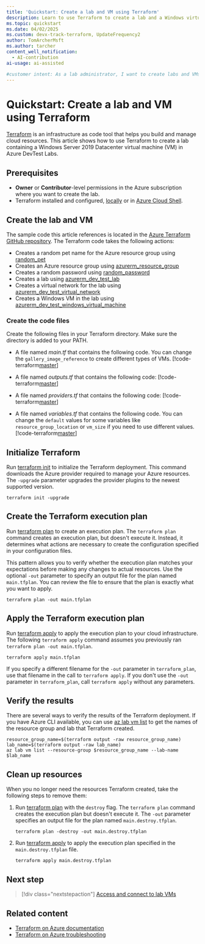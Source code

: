 ```yaml
---
title: 'Quickstart: Create a lab and VM using Terraform'
description: Learn to use Terraform to create a lab and a Windows virtual machine (VM) in Azure DevTest Labs.
ms.topic: quickstart
ms.date: 04/02/2025
ms.custom: devx-track-terraform, UpdateFrequency2
author: TomArcherMsft
ms.author: tarcher
content_well_notification: 
  - AI-contribution
ai-usage: ai-assisted

#customer intent: As a lab administrator, I want to create labs and VMs by using Terraform so I can quickly define and manage labs in a consistent, declarative way.
---
```


# Quickstart: Create a lab and VM using Terraform

[Terraform](/azure/developer/terraform) is an infrastructure as code tool that helps you build and manage cloud resources. This article shows how to use Terraform to create a lab containing a Windows Server 2019 Datacenter virtual machine (VM) in Azure DevTest Labs.

## Prerequisites

- **Owner** or **Contributor**-level permissions in the Azure subscription where you want to create the lab.
- Terraform installed and configured, [locally](/azure/developer/terraform/quickstart-configure) or in [Azure Cloud Shell](/azure/developer/terraform/get-started-cloud-shell-bash).

## Create the lab and VM

The sample code this article references is located in the [Azure Terraform GitHub repository](https://github.com/Azure/terraform/tree/master/quickstart/101-devtest-labs). The Terraform code takes the following actions:

- Creates a random pet name for the Azure resource group using [random_pet](https://registry.terraform.io/providers/hashicorp/random/latest/docs/resources/pet)
- Creates an Azure resource group using [azurerm_resource_group](https://registry.terraform.io/providers/hashicorp/azurerm/latest/docs/resources/resource_group)
- Creates a random password using [random_password](https://registry.terraform.io/providers/hashicorp/random/latest/docs/resources/password)
- Creates a lab using [azurerm_dev_test_lab](https://registry.terraform.io/providers/hashicorp/azurerm/latest/docs/resources/dev_test_lab)
- Creates a virtual network for the lab using [azurerm_dev_test_virtual_network](https://registry.terraform.io/providers/hashicorp/azurerm/latest/docs/resources/dev_test_virtual_network)
- Creates a Windows VM in the lab using [azurerm_dev_test_windows_virtual_machine](https://registry.terraform.io/providers/hashicorp/azurerm/latest/docs/resources/dev_test_windows_virtual_machine)

### Create the code files

Create the following files in your Terraform directory. Make sure the directory is added to your PATH.

- A file named *main.tf* that contains the following code. You can change the `gallery_image_reference` to create different types of VMs.
  [!code-terraform[master](~/terraform_samples/quickstart/101-devtest-labs/main.tf)]

- A file named *outputs.tf* that contains the following code:
  [!code-terraform[master](~/terraform_samples/quickstart/101-devtest-labs/outputs.tf)]

- A file named *providers.tf* that contains the following code:
  [!code-terraform[master](~/terraform_samples/quickstart/101-devtest-labs/providers.tf)]

- A file named *variables.tf* that contains the following code. You can change the `default` values for some variables like `resource_group_location` or `vm_size` if you need to use different values.
  [!code-terraform[master](~/terraform_samples/quickstart/101-devtest-labs/variables.tf)]

## Initialize Terraform

Run [terraform init](https://www.terraform.io/docs/commands/init.html) to initialize the Terraform deployment. This command downloads the Azure provider required to manage your Azure resources. The `-upgrade` parameter upgrades the provider plugins to the newest supported version.

```console
terraform init -upgrade
```

## Create the Terraform execution plan

Run [terraform plan](https://www.terraform.io/docs/commands/plan.html) to create an execution plan. The `terraform plan` command creates an execution plan, but doesn't execute it. Instead, it determines what actions are necessary to create the configuration specified in your configuration files.

This pattern allows you to verify whether the execution plan matches your expectations before making any changes to actual resources. Use the optional `-out` parameter to specify an output file for the plan named `main.tfplan`. You can review the file to ensure that the plan is exactly what you want to apply.

```console
terraform plan -out main.tfplan
```

## Apply the Terraform execution plan

Run [terraform apply](https://www.terraform.io/docs/commands/apply.html) to apply the execution plan to your cloud infrastructure. The following `terraform apply` command assumes you previously ran `terraform plan -out main.tfplan`.

```console
terraform apply main.tfplan
```

If you specify a different filename for the `-out` parameter in `terraform_plan`, use that filename in the call to `terraform apply`. If you don't use the `-out` parameter in `terraform_plan`, call `terraform apply` without any parameters.

## Verify the results

There are several ways to verify the results of the Terraform deployment. If you have Azure CLI available, you can use [az lab vm list](/cli/azure/lab/vm#az-lab-vm-list) to get the names of the resource group and lab that Terraform created.

```azurecli
resource_group_name=$(terraform output -raw resource_group_name)
lab_name=$(terraform output -raw lab_name)
az lab vm list --resource-group $resource_group_name --lab-name $lab_name
```

## Clean up resources

When you no longer need the resources Terraform created, take the following steps to remove them:

1. Run [terraform plan](https://www.terraform.io/docs/commands/plan.html) with the `destroy` flag. The `terraform plan` command creates the execution plan but doesn't execute it. The `-out` parameter specifies an output file for the plan named `main.destroy.tfplan`. 

   ```console
   terraform plan -destroy -out main.destroy.tfplan
   ```

1. Run [terraform apply](https://www.terraform.io/docs/commands/apply.html) to apply the execution plan specified in the `main.destroy.tfplan` file.

    ```console
    terraform apply main.destroy.tfplan
    ```

## Next step

> [!div class="nextstepaction"] 
> [Access and connect to lab VMs](../tutorial-use-custom-lab.md)

## Related content

- [Terraform on Azure documentation](/azure/terraform)
- [Terraform on Azure troubleshooting](/azure/developer/terraform/troubleshoot)

